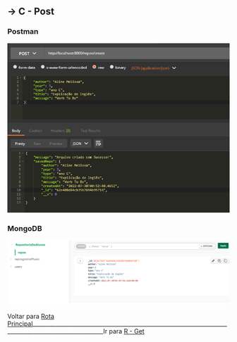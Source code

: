 ##  -> **C** - Post
### Postman
<p align="center">
  <img alt="foto" title="foto" src="../img/foto04.png"/>
</p>

### MongoDB
<p align="center">
  <img alt="foto" title="foto" src="../img/foto11.png"/>
</p>

Voltar para [Rota Principal](https://github.com/AlineAlmeida85/Projeto-Final/blob/main/readme/Demonstracao1.md)_______________________________________________________________________________________________________Ir para [R - Get](https://github.com/AlineAlmeida85/Projeto-Final/blob/main/readme/Demonstracao3.md)